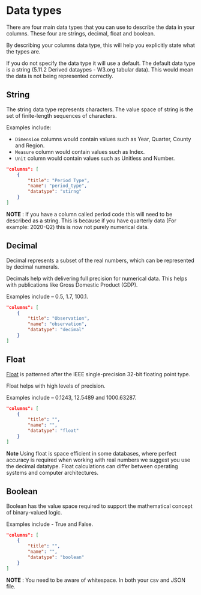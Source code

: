 # Data types

There are four main data types that you can use to describe the data in your columns. These four are strings, decimal, float and boolean.

By describing your columns data type, this will help you explicitly state what the types are.

If you do not specify the data type it will use a default. The default data type is a string (5.11.2 Derived dataypes - W3.org tabular data). This would mean the data is not being represented correctly.

## String

The string data type represents characters. The value space of string is the set of finite-length sequences of characters. 

Examples include: 
- `Dimension` columns would contain values such as Year, Quarter, County and Region. 
- `Measure` column would contain values such as Index. 
- `Unit` column would contain values such as Unitless and Number.

```JSON
"columns": [
    {
        "title": "Period Type",
        "name": "period_type",
        "datatype": "stirng"
    }
]
```

**NOTE** : If you have a column called period code this will need to be described as a string.
This is because if you have quarterly data (For example: 2020-Q2) this is now not purely numerical data.

## Decimal

Decimal represents a subset of the real numbers, which can be represented by decimal numerals.

Decimals help with delivering full precision for numerical data. This helps with publications like Gross Domestic Product (GDP).

Examples include – 0.5, 1.7, 100.1.

```JSON
"columns": [
    {
        "title": "Observation",
        "name": "observation",
        "datatype": "decimal"
    }
]
```
## Float

[Float](https://en.wikipedia.org/wiki/Floating-point_arithmetic) is patterned after the IEEE single-precision 32-bit floating point type.

Float helps with high levels of precision.

Examples include – 0.1243, 12.5489 and 1000.63287.


```JSON
"columns": [
    {
        "title": "",
        "name": "",
        "datatype": "float"
    }
]
```

**Note** Using float is space efficient in some databases, where perfect accuracy is required when working with real numbers we suggest you use the decimal datatype. Float calculations can differ between operating systems and computer architectures.



## Boolean

Boolean has the value space required to support the mathematical concept of binary-valued logic.

Examples include - True and False.

```JSON
"columns": [
    {
        "title": "",
        "name": "",
        "datatype": "boolean"
    }
]
```

**NOTE** : You need to be aware of whitespace. In both your csv and JSON file.



